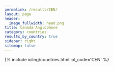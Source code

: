 ```yaml
---
permalink: /results/CEN/
layout: page
header:
  image_fullwidth: head.png
title: Canada Anglophone
category: countries
results_by_country: true
sidebar: right
sitemap: false
---
```


{% include ioling/countries.html iol_code='CEN' %}